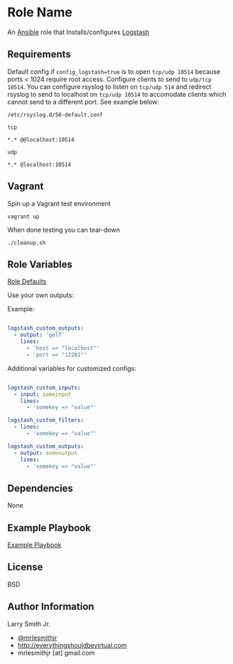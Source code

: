 Role Name
=========

An [Ansible] role that Installs/configures [Logstash]

Requirements
------------

Default config if `config_logstash=true` is to open `tcp/udp 10514` because
ports < 1024 require root access. Configure clients to send to `udp/tcp 10514`.
You can configure rsyslog to listen on `tcp/udp 514` and redirect rsyslog
to send to localhost on `tcp/udp 10514` to accomodate clients which cannot
send to a different port. See example below:

`/etc/rsyslog.d/50-default.conf`

`tcp`
```
*.* @@localhost:10514
```
`udp`
```
*.* @localhost:10514
```

Vagrant
-------

Spin up a Vagrant test environment

    vagrant up

When done testing you can tear-down

    ./cleanup.sh

Role Variables
--------------

[Role Defaults](defaults/main.yml)

Use your own outputs:

Example:

```yaml

logstash_custom_outputs:
  - output: 'gelf'
    lines:
      - 'host => "localhost"'
      - 'port => "12201"'
```

Additional variables for customized configs:

```yaml

logstash_custom_inputs:
  - input: someinput
    lines:
      - 'somekey => "value"'

logstash_custom_filters:
  - lines:
      - 'somekey => "value"'

logstash_custom_outputs:
  - output: someoutput
    lines:
      - 'somekey => "value"'

```

Dependencies
------------

None

Example Playbook
----------------

[Example Playbook](./playbook.yml)

License
-------

BSD

Author Information
------------------

Larry Smith Jr.
- [@mrlesmithjr]
- http://everythingshouldbevirtual.com
- mrlesmithjr [at] gmail.com

[@mrlesmithjr]: <https://www.twitter.com/mrlesmithjr>
[Ansible]: <https://www.ansible.com>
[Logstash]: <https://www.elastic.co/products/logstash>
